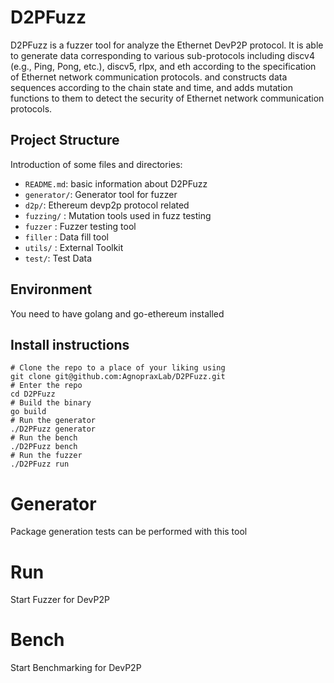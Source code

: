 # D2PFuzz

D2PFuzz is a fuzzer tool for analyze the Ethernet DevP2P protocol. It is able to generate data corresponding to various sub-protocols including discv4 (e.g., Ping, Pong, etc.), discv5, rlpx, and eth according to the specification of Ethernet network communication protocols. and constructs data sequences according to the chain state and time, and adds mutation functions to them to detect the security of Ethernet network communication protocols.

## Project Structure

Introduction of some files and directories:

- `README.md`: basic information about D2PFuzz
- `generator/`: Generator tool for fuzzer
- `d2p/`: Ethereum devp2p protocol related
- `fuzzing/` : Mutation tools used in fuzz testing
- `fuzzer` : Fuzzer testing tool
- `filler` : Data fill tool
- `utils/` : External Toolkit
- `test/`: Test Data

## Environment
You need to have golang and go-ethereum installed

## Install instructions

```shell
# Clone the repo to a place of your liking using
git clone git@github.com:AgnopraxLab/D2PFuzz.git
# Enter the repo
cd D2PFuzz
# Build the binary
go build
# Run the generator
./D2PFuzz generator
# Run the bench
./D2PFuzz bench
# Run the fuzzer
./D2PFuzz run
```
# Generator
Package generation tests can be performed with this tool
# Run
Start Fuzzer for DevP2P
# Bench
Start Benchmarking for DevP2P
